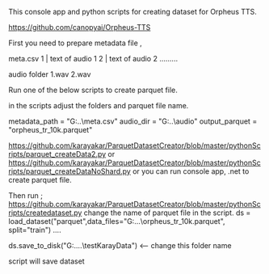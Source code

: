 This console app and python scripts for creating dataset for Orpheus TTS.


https://github.com/canopyai/Orpheus-TTS




First you need to prepare metadata file ,

meta.csv
1 | text of audio 1
2 | text of audio 2
.........

audio folder
1.wav
2.wav

Run one of the below scripts to create parquet file.

in the scripts adjust the folders and parquet file name.

metadata_path = "G:\..\meta.csv"
audio_dir = "G:\..\audio"
output_parquet = "orpheus_tr_10k.parquet"

https://github.com/karayakar/ParquetDatasetCreator/blob/master/pythonScripts/parquet_createData2.py
or
https://github.com/karayakar/ParquetDatasetCreator/blob/master/pythonScripts/parquet_createDataNoShard.py
or
you can run console app, .net to create parquet file.

Then run ;
https://github.com/karayakar/ParquetDatasetCreator/blob/master/pythonScripts/createdataset.py
change the name of parquet file in the script.
ds = load_dataset("parquet",data_files="G:\...\orpheus_tr_10k.parquet", split="train")
....

ds.save_to_disk("G:\....\testKarayData") <-- change this folder name

script will save dataset
